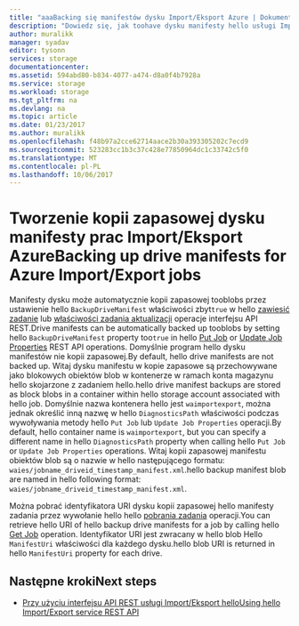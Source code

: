 ```yaml
---
title: "aaaBacking się manifestów dysku Import/Eksport Azure | Dokumentacja firmy Microsoft"
description: "Dowiedz się, jak toohave dysku manifesty hello usługi Import/Eksport Microsoft Azure automatycznie kopii zapasowej."
author: muralikk
manager: syadav
editor: tysonn
services: storage
documentationcenter: 
ms.assetid: 594abd80-b834-4077-a474-d8a0f4b7928a
ms.service: storage
ms.workload: storage
ms.tgt_pltfrm: na
ms.devlang: na
ms.topic: article
ms.date: 01/23/2017
ms.author: muralikk
ms.openlocfilehash: f48b97a2cce62714aace2b30a393305202c7ecd9
ms.sourcegitcommit: 523283cc1b3c37c428e77850964dc1c33742c5f0
ms.translationtype: MT
ms.contentlocale: pl-PL
ms.lasthandoff: 10/06/2017
---
```

# <a name="backing-up-drive-manifests-for-azure-importexport-jobs"></a><span data-ttu-id="65fdc-103">Tworzenie kopii zapasowej dysku manifesty prac Import/Eksport Azure</span><span class="sxs-lookup"><span data-stu-id="65fdc-103">Backing up drive manifests for Azure Import/Export jobs</span></span>

<span data-ttu-id="65fdc-104">Manifesty dysku może automatycznie kopii zapasowej tooblobs przez ustawienie hello `BackupDriveManifest` właściwości zbyt`true` w hello [zawiesić zadanie](/rest/api/storageimportexport/jobs#Jobs_CreateOrUpdate) lub [właściwości zadania aktualizacji](/rest/api/storageimportexport/jobs#Jobs_Update) operacje interfejsu API REST.</span><span class="sxs-lookup"><span data-stu-id="65fdc-104">Drive manifests can be automatically backed up tooblobs by setting hello `BackupDriveManifest` property too`true` in hello [Put Job](/rest/api/storageimportexport/jobs#Jobs_CreateOrUpdate) or [Update Job Properties](/rest/api/storageimportexport/jobs#Jobs_Update) REST API operations.</span></span> <span data-ttu-id="65fdc-105">Domyślnie program hello dysku manifestów nie kopii zapasowej.</span><span class="sxs-lookup"><span data-stu-id="65fdc-105">By default, hello drive manifests are not backed up.</span></span> <span data-ttu-id="65fdc-106">Witaj dysku manifestu w kopie zapasowe są przechowywane jako blokowych obiektów blob w kontenerze w ramach konta magazynu hello skojarzone z zadaniem hello.</span><span class="sxs-lookup"><span data-stu-id="65fdc-106">hello drive manifest backups are stored as block blobs in a container within hello storage account associated with hello job.</span></span> <span data-ttu-id="65fdc-107">Domyślnie nazwa kontenera hello jest `waimportexport`, można jednak określić inną nazwę w hello `DiagnosticsPath` właściwości podczas wywoływania metody hello `Put Job` lub `Update Job Properties` operacji.</span><span class="sxs-lookup"><span data-stu-id="65fdc-107">By default, hello container name is `waimportexport`, but you can specify a different name in hello `DiagnosticsPath` property when calling hello `Put Job` or `Update Job Properties` operations.</span></span> <span data-ttu-id="65fdc-108">Witaj kopii zapasowej manifestu obiektów blob są o nazwie w hello następującego formatu: `waies/jobname_driveid_timestamp_manifest.xml`.</span><span class="sxs-lookup"><span data-stu-id="65fdc-108">hello backup manifest blob are named in hello following format: `waies/jobname_driveid_timestamp_manifest.xml`.</span></span>

 <span data-ttu-id="65fdc-109">Można pobrać identyfikatora URI dysku kopii zapasowej hello manifesty zadania przez wywołanie hello hello [pobrania zadania](/rest/api/storageimportexport/jobs#Jobs_Get) operacji.</span><span class="sxs-lookup"><span data-stu-id="65fdc-109">You can retrieve hello URI of hello backup drive manifests for a job by calling hello [Get Job](/rest/api/storageimportexport/jobs#Jobs_Get) operation.</span></span> <span data-ttu-id="65fdc-110">Identyfikator URI jest zwracany w hello blob Hello `ManifestUri` właściwości dla każdego dysku.</span><span class="sxs-lookup"><span data-stu-id="65fdc-110">hello blob URI is returned in hello `ManifestUri` property for each drive.</span></span>

## <a name="next-steps"></a><span data-ttu-id="65fdc-111">Następne kroki</span><span class="sxs-lookup"><span data-stu-id="65fdc-111">Next steps</span></span>

* [<span data-ttu-id="65fdc-112">Przy użyciu interfejsu API REST usługi Import/Eksport hello</span><span class="sxs-lookup"><span data-stu-id="65fdc-112">Using hello Import/Export service REST API</span></span>](storage-import-export-using-the-rest-api.md)
